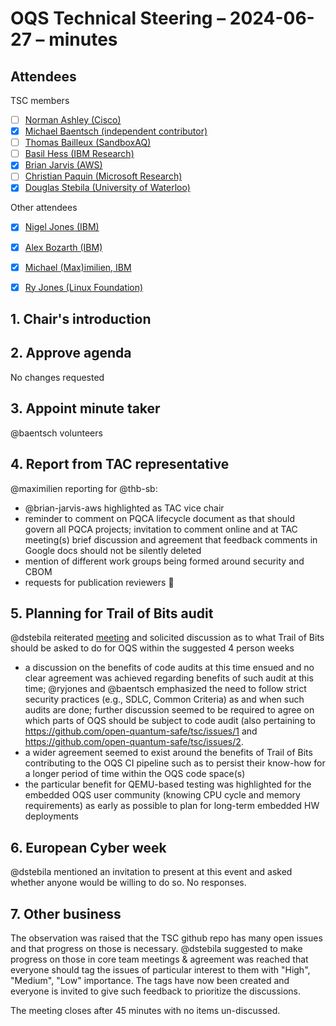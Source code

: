 # OQS Technical Steering – 2024-06-27 – minutes

## Attendees

TSC members

- [ ] [Norman Ashley (Cisco)](https://github.com/ashman-p)
- [X] [Michael Baentsch (independent contributor)](https://github.com/baentsch)
- [ ] [Thomas Bailleux (SandboxAQ)](https://github.com/)
- [ ] [Basil Hess (IBM Research)](https://github.com/bhess)
- [X] [Brian Jarvis (AWS)](https://github.com/brian-jarvis-aws)
- [ ] [Christian Paquin (Microsoft Research)](https://github.com/christianpaquin)
- [X] [Douglas Stebila (University of Waterloo)](https://github.com/dstebila)

Other attendees

 - [x] [Nigel Jones (IBM)](https://github.com/planetf1)
 - [x] [Alex Bozarth (IBM)](https://github.com/ajbozarth)
 - [x] [Michael (Max)imilien, IBM](https://github.com/maximilien)
 - [x] [Ry Jones (Linux Foundation)](https://github.com/ryjones)


## 1. Chair's introduction

## 2. Approve agenda

No changes requested

## 3. Appoint minute taker

@baentsch volunteers

## 4. Report from TAC representative

@maximilien reporting for @thb-sb:
- @brian-jarvis-aws highlighted as TAC vice chair
- reminder to comment on PQCA lifecycle document as that should govern all PQCA projects; invitation to comment online and at TAC meeting(s)
  brief discussion and agreement that feedback comments in Google docs should not be silently deleted
- mention of different work groups being formed around security and CBOM
- requests for publication reviewers

## 5. Planning for Trail of Bits audit

@dstebila reiterated [meeting](https://github.com/open-quantum-safe/tsc/blob/main/meetings/2024-06-27/notes-trail-of-bits.md) and solicited discussion as to what Trail of Bits should be asked to do for OQS within the suggested 4 person weeks
- a discussion on the benefits of code audits at this time ensued and no clear agreement was achieved regarding benefits of such audit at this time; @ryjones and @baentsch emphasized the need to follow strict security practices (e.g., SDLC, Common Criteria) as and when such audits are done; further discussion seemed to be required to agree on which parts of OQS should be subject to code audit (also pertaining to https://github.com/open-quantum-safe/tsc/issues/1 and https://github.com/open-quantum-safe/tsc/issues/2. 
- a wider agreement seemed to exist around the benefits of Trail of Bits contributing to the OQS CI pipeline such as to persist their know-how for a longer period of time within the OQS code space(s)
- the particular benefit for QEMU-based testing was highlighted for the embedded OQS user community (knowing CPU cycle and memory requirements) as early as possible to plan for long-term embedded HW deployments

## 6. European Cyber week

@dstebila mentioned an invitation to present at this event and asked whether anyone would be willing to do so. No responses.

## 7. Other business

The observation was raised that the TSC github repo has many open issues and that progress on those is necessary. @dstebila suggested to make progress on those in core team meetings & agreement was reached that everyone should tag the issues of particular interest to them with "High", "Medium", "Low" importance. The tags have now been created and everyone is invited to give such feedback to prioritize the discussions.

The meeting closes after 45 minutes with no items un-discussed.
